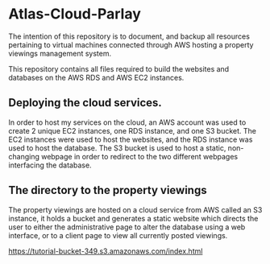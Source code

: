 # Atlas-Cloud-Parlay
The intention of this repository is to document, and backup all resources pertaining to virtual machines connected through AWS hosting a property viewings management system.

This repository contains all files required to build the websites and databases on the AWS RDS and AWS EC2 instances.


## Deploying the cloud services.
In order to host my services on the cloud, an AWS account was used to create 2 unique EC2 instances, one RDS instance, and one S3 bucket. The EC2 instances were used to host the websites, and the RDS instance was used to host the database. The S3 bucket is used to host a static, non-changing webpage in order to redirect to the two different webpages interfacing the database.

## The directory to the property viewings
The property viewings are hosted on a cloud service from AWS called an S3 instance, it holds a bucket and generates a static website which directs the user to either the administrative page to alter the database using a web interface, or to a client page to view all currently posted viewings.

https://tutorial-bucket-349.s3.amazonaws.com/index.html
